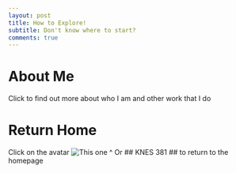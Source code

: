 ```yaml
---
layout: post
title: How to Explore!
subtitle: Don't know where to start?
comments: true
---
```


# About Me
Click to find out more about who I am and other work that I do


# Return Home
Click on the avatar
![This one ^ ](avataaars.png)
Or ## KNES 381 ## to return to the homepage
